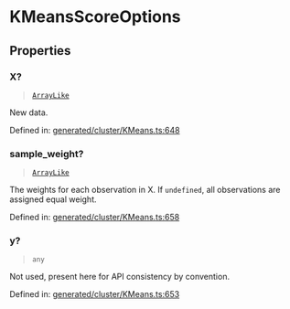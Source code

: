 # KMeansScoreOptions

## Properties

### X?

> [`ArrayLike`](../types/ArrayLike.md)

New data.

Defined in:  [generated/cluster/KMeans.ts:648](https://github.com/transitive-bullshit/scikit-learn-ts/blob/92ab806/packages/sklearn/src/generated/cluster/KMeans.ts#L648)

### sample\_weight?

> [`ArrayLike`](../types/ArrayLike.md)

The weights for each observation in X. If `undefined`, all observations are assigned equal weight.

Defined in:  [generated/cluster/KMeans.ts:658](https://github.com/transitive-bullshit/scikit-learn-ts/blob/92ab806/packages/sklearn/src/generated/cluster/KMeans.ts#L658)

### y?

> `any`

Not used, present here for API consistency by convention.

Defined in:  [generated/cluster/KMeans.ts:653](https://github.com/transitive-bullshit/scikit-learn-ts/blob/92ab806/packages/sklearn/src/generated/cluster/KMeans.ts#L653)
